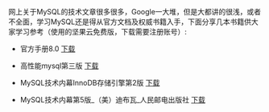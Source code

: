 网上关于MySQL的技术文章很多很多，Google一大堆，但是大都讲的很浅，或者不全面，学习MySQL还是得从官方文档及权威书籍入手，下面分享几本书籍供大家学习参考（使用的坚果云免费版，下载需要注册账号）:

- 官方手册8.0      [下载](https://www.jianguoyun.com/p/DRlBweQQ7ojWCBic4bAD)
- 高性能mysql第三版     [下载](https://www.jianguoyun.com/p/Dd-Ba6gQ7ojWCBif4bAD)

- MySQL技术内幕InnoDB存储引擎第2版     [下载](https://www.jianguoyun.com/p/DR-WfvUQ7ojWCBiR4bAD)

- MySQL技术内幕第5版_（美）迪布瓦_人民邮电出版社     [下载](https://www.jianguoyun.com/p/DdDVeu8Q7ojWCBig4bAD)